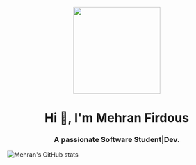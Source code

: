 <p align="center">
<img src="https://raw.githubusercontent.com/iamehran/iamehran/main/https://i.gifer.com/xw.gif" width="200px">
</p>
<h1 align="center">Hi 👋, I'm Mehran Firdous</h1>
<h3 align="center">A passionate Software Student|Dev.</h3>

![Mehran's GitHub stats](https://github-readme-stats.vercel.app/api?username=iamehran&show_icons=true&theme=radical)








